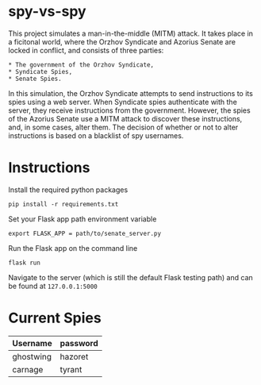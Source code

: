 # spy-vs-spy
This project simulates a man-in-the-middle (MITM) attack. It takes place in a ficitonal world, where the Orzhov Syndicate and Azorius Senate are locked in conflict, and consists of three parties:

    * The government of the Orzhov Syndicate,
    * Syndicate Spies,
    * Senate Spies.
    

In this simulation, the Orzhov Syndicate attempts to send instructions to its spies using a web server. When Syndicate spies authenticate with the server, they receive instructions from the government. However, the spies of the Azorius Senate use a MITM attack to discover these instructions, and, in some cases, alter them. The decision of whether or not to alter instructions is based on a blacklist of spy usernames.


# Instructions

Install the required python packages
```
pip install -r requirements.txt
```

Set your Flask app path environment variable
```
export FLASK_APP = path/to/senate_server.py
```

Run the Flask app on the command line
```
flask run
```

Navigate to the server (which is still the default Flask testing path) and can be found at `127.0.0.1:5000`

# Current Spies
| Username        | password           |
| ------------- |-------------  |
| ghostwing      | hazoret |
| carnage      | tyrant      |
